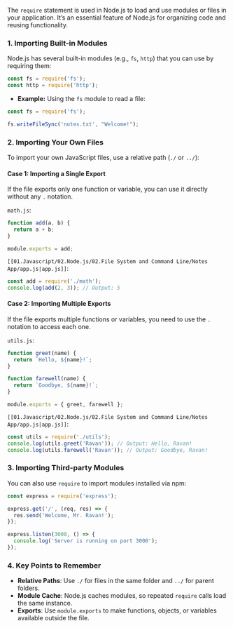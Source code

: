 
The `require` statement is used in Node.js to load and use modules or files in your application. It’s an essential feature of Node.js for organizing code and reusing functionality.

### 1. **Importing Built-in Modules**

Node.js has several built-in modules (e.g., `fs`, `http`) that you can use by requiring them:

```javascript
const fs = require('fs');
const http = require('http');
```

- **Example:** Using the `fs` module to read a file:

```javascript
const fs = require('fs');

fs.writeFileSync('notes.txt', "Welcome!");
```

### 2. **Importing Your Own Files**

To import your own JavaScript files, use a relative path (`./` or `../`):

#### Case 1: Importing a Single Export

If the file exports only one function or variable, you can use it directly without any `.` notation.

`math.js`:

```javascript
function add(a, b) {
  return a + b;
}

module.exports = add;
```

`[[01.Javascript/02.Node.js/02.File System and Command Line/Notes App/app.js|app.js]]`:

```javascript
const add = require('./math');
console.log(add(2, 3)); // Output: 5
```

#### Case 2: Importing Multiple Exports

If the file exports multiple functions or variables, you need to use the `.` notation to access each one.

`utils.js`:

```javascript
function greet(name) {
  return `Hello, ${name}!`;
}

function farewell(name) {
  return `Goodbye, ${name}!`;
}

module.exports = { greet, farewell };
```

`[[01.Javascript/02.Node.js/02.File System and Command Line/Notes App/app.js|app.js]]`:

```javascript
const utils = require('./utils');
console.log(utils.greet('Ravan')); // Output: Hello, Ravan!
console.log(utils.farewell('Ravan')); // Output: Goodbye, Ravan!
```

### 3. **Importing Third-party Modules**

You can also use `require` to import modules installed via npm:

```javascript
const express = require('express');

express.get('/', (req, res) => {
  res.send('Welcome, Mr. Ravan!');
});

express.listen(3000, () => {
  console.log('Server is running on port 3000');
});
```

### 4. **Key Points to Remember**

- **Relative Paths**: Use `./` for files in the same folder and `../` for parent folders.
- **Module Cache**: Node.js caches modules, so repeated `require` calls load the same instance.
- **Exports**: Use `module.exports` to make functions, objects, or variables available outside the file.
